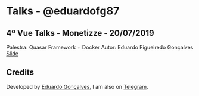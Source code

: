 # Talks - @eduardofg87

## 4º Vue Talks - Monetizze - 20/07/2019
Palestra: Quasar Framework + Docker
Autor: Eduardo Figueiredo Gonçalves
[Slide](https://slides.com/eduardofg87/quasardocker)

## Credits 
Developed by [Eduardo Gonçalves](https://twitter.com/eduardofg87), I am also on [Telegram](https://t.me/eduardofg87).
